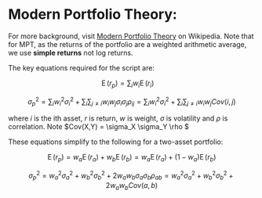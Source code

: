 # Modern Portfolio Theory:

For more background, visit [Modern Portfolio Theory](https://en.wikipedia.org/wiki/Modern_portfolio_theory) on 
Wikipedia. Note that for MPT, as the returns of the portfolio are a weighted arithmetic average, we use **simple returns**
not log returns.

The key equations required for the script are:

$$ \operatorname{E}(r_{p})=\sum_{i}w_{i}\operatorname{E}(r_{i})\quad $$

$$\sigma_{p}^{2} = \sum_{i}w_{i}^{2}\sigma_{i}^{2} + \sum_{i}\sum_{j\neq i}w_{i}w_{j}\sigma_{i}\sigma_{j}\rho_{ij} = \sum_{i}w_{i}^{2}\sigma_{i}^{2} + \sum_{i}\sum_{j\neq i}w_{i}w_{j}Cov(i,j)$$

where $i$ is the ith asset, $r$ is return, $w$ is weight, $\sigma$ is volatility and $\rho$ is correlation. Note $Cov(X,Y) = \sigma_X \sigma_Y \rho $

These equations simplify to the following for a two-asset portfolio:

$$\operatorname{E}(r_{p}) = w_{a}\operatorname{E}(r_{a}) + w_{b}\operatorname{E}(r_{b}) = w_{a}\operatorname{E}(r_{a}) + (1-w_{a})\operatorname{E}(r_{b})$$

$$\sigma_{p}^{2} = w_{a}^{2}\sigma_{a}^{2} + w_{b}^{2}\sigma_{b}^{2} + 2w_{a}w_{b}\sigma_{a}\sigma_{b}\rho_{ab} =  w_{a}^{2}\sigma_{a}^{2} + w_{b}^{2}\sigma_{b}^{2} + 2w_{a}w_{b}Cov(a,b) $$